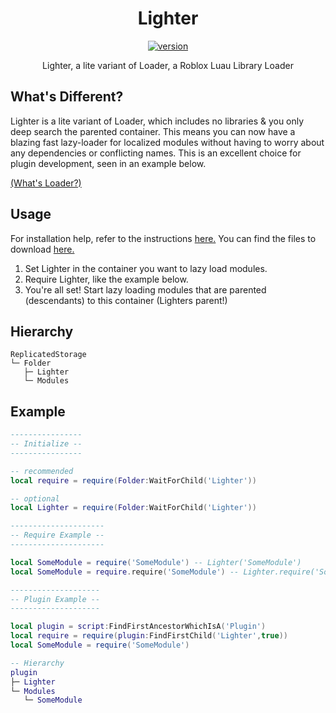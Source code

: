 <div align="center">
<h1>Lighter</h1>

[![version](https://img.shields.io/badge/version-v1.0.0-red)](https://github.com/Mullets-Gavin/Loader/releases/tag/v1.0.0-lite)

Lighter, a lite variant of Loader, a Roblox Luau Library Loader
</div>

## What's Different?
Lighter is a lite variant of Loader, which includes no libraries & you only deep search the parented container. This means you can now have a blazing fast lazy-loader for localized modules without having to worry about any dependencies or conflicting names. This is an excellent choice for plugin development, seen in an example below.

[(What's Loader?)](https://github.com/Mullets-Gavin/Loader#whats-loader)

## Usage
For installation help, refer to the instructions [here.](https://github.com/Mullets-Gavin/Loader#installation) You can find the files to download [here.](https://github.com/Mullets-Gavin/Loader/releases/tag/v1.0.0-lite)

1. Set Lighter in the container you want to lazy load modules.
2. Require Lighter, like the example below.
3. You're all set! Start lazy loading modules that are parented (descendants) to this container (Lighters parent!)

## Hierarchy
```
ReplicatedStorage
└─ Folder
   ├─ Lighter
   └─ Modules
```

## Example
```lua
----------------
-- Initialize --
----------------

-- recommended
local require = require(Folder:WaitForChild('Lighter'))

-- optional
local Lighter = require(Folder:WaitForChild('Lighter'))

---------------------
-- Require Example --
---------------------

local SomeModule = require('SomeModule') -- Lighter('SomeModule')
local SomeModule = require.require('SomeModule') -- Lighter.require('SomeModule')

--------------------
-- Plugin Example --
--------------------

local plugin = script:FindFirstAncestorWhichIsA('Plugin')
local require = require(plugin:FindFirstChild('Lighter',true))
local SomeModule = require('SomeModule')

-- Hierarchy
plugin
├─ Lighter
└─ Modules
   └─ SomeModule
```